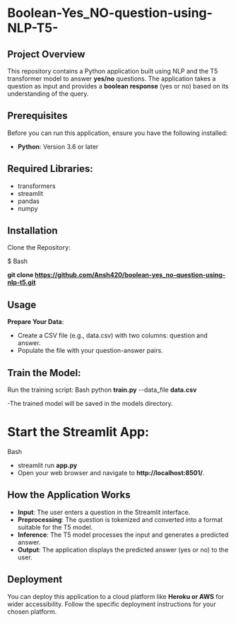 # Boolean-Yes_NO-question-using-NLP-T5-

## Project Overview
This repository contains a Python application built using NLP and the T5 transformer model to answer **yes/no** questions. The application takes a question as input and provides a **boolean response** (yes or no) based on its understanding of the query.

## Prerequisites
Before you can run this application, ensure you have the following installed:

- **Python**: Version 3.6 or later

## Required Libraries:
- transformers
- streamlit
- pandas
- numpy

## Installation
Clone the Repository:

$ Bash

**git clone https://github.com/Ansh420/boolean-yes_no-question-using-nlp-t5.git**


## Usage
**Prepare Your Data**:

- Create a CSV file (e.g., data.csv) with two columns: question and answer.
- Populate the file with your question-answer pairs.

## Train the Model:

Run the training script:
Bash
python **train.py** --data_file **data.csv**

 -The trained model will be saved in the models directory.
# Start the Streamlit App:

Bash
- streamlit run **app.py**
- Open your web browser and navigate to **http://localhost:8501/**.

  
## How the Application Works
- **Input**: The user enters a question in the Streamlit interface.
- **Preprocessing**: The question is tokenized and converted into a format suitable for the T5 model.
- **Inference**: The T5 model processes the input and generates a predicted answer.
- **Output**: The application displays the predicted answer (yes or no) to the user.
  
## Deployment
You can deploy this application to a cloud platform like **Heroku or AWS** for wider accessibility. Follow the specific deployment instructions for your chosen platform.
